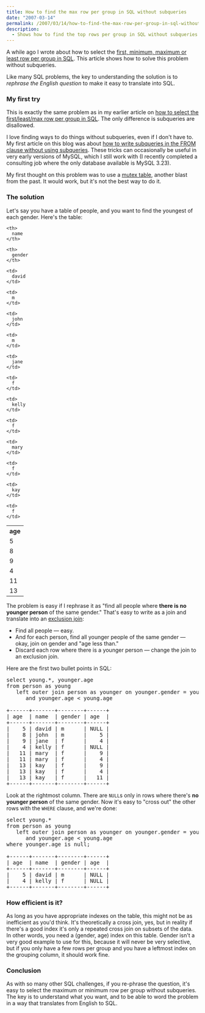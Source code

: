 ```yaml
---
title: How to find the max row per group in SQL without subqueries
date: "2007-03-14"
permalink: /2007/03/14/how-to-find-the-max-row-per-group-in-sql-without-subqueries/
description:
  - Shows how to find the top rows per group in SQL without subqueries.
---
```

A while ago I wrote about how to select the [first, minimum, maximum or least row per group in SQL][1]. This article shows how to solve this problem without subqueries.

Like many SQL problems, the key to understanding the solution is to *rephrase the English question* to make it easy to translate into SQL.

### My first try

This is exactly the same problem as in my earlier article on [how to select the first/least/max row per group in SQL][1]. The only difference is subqueries are disallowed.

I love finding ways to do things without subqueries, even if I don't have to. My first article on this blog was about [how to write subqueries in the FROM clause without using subqueries][2]. These tricks can occasionally be useful in very early versions of MySQL, which I still work with (I recently completed a consulting job where the only database available is MySQL 3.23).

My first thought on this problem was to use a [mutex table][3], another blast from the past. It would work, but it's not the best way to do it.

### The solution

Let's say you have a table of people, and you want to find the youngest of each gender. Here's the table:

<table class="borders collapsed compact">
  <tr>
    <th>
      age
    </th>
    
    <th>
      name
    </th>
    
    <th>
      gender
    </th>
  </tr>
  
  <tr>
    <td>
      5
    </td>
    
    <td>
      david
    </td>
    
    <td>
      m
    </td>
  </tr>
  
  <tr>
    <td>
      8
    </td>
    
    <td>
      john
    </td>
    
    <td>
      m
    </td>
  </tr>
  
  <tr>
    <td>
      9
    </td>
    
    <td>
      jane
    </td>
    
    <td>
      f
    </td>
  </tr>
  
  <tr>
    <td>
      4
    </td>
    
    <td>
      kelly
    </td>
    
    <td>
      f
    </td>
  </tr>
  
  <tr>
    <td>
      11
    </td>
    
    <td>
      mary
    </td>
    
    <td>
      f
    </td>
  </tr>
  
  <tr>
    <td>
      13
    </td>
    
    <td>
      kay
    </td>
    
    <td>
      f
    </td>
  </tr>
</table>

The problem is easy if I rephrase it as "find all people where **there is no younger person** of the same gender." That's easy to write as a join and translate into an [exclusion join][4]:

*   Find all people &#8212; easy.
*   And for each person, find all younger people of the same gender &#8212; okay, join on gender and "age less than."
*   Discard each row where there is a younger person &#8212; change the join to an exclusion join.

Here are the first two bullet points in SQL:

<pre>select young.*, younger.age
from person as young
   left outer join person as younger on younger.gender = young.gender
      and younger.age &lt; young.age

+------+-------+--------+------+
| age  | name  | gender | age  |
+------+-------+--------+------+
|    5 | david | m      | NULL | 
|    8 | john  | m      |    5 | 
|    9 | jane  | f      |    4 | 
|    4 | kelly | f      | NULL | 
|   11 | mary  | f      |    9 | 
|   11 | mary  | f      |    4 | 
|   13 | kay   | f      |    9 | 
|   13 | kay   | f      |    4 | 
|   13 | kay   | f      |   11 | 
+------+-------+--------+------+</pre>

Look at the rightmost column. There are `NULL`s only in rows where there's **no younger person** of the same gender. Now it's easy to "cross out" the other rows with the `WHERE` clause, and we're done:

<pre>select young.*
from person as young
   left outer join person as younger on younger.gender = young.gender
      and younger.age &lt; young.age
where younger.age is null;

+------+-------+--------+------+
| age  | name  | gender | age  |
+------+-------+--------+------+
|    5 | david | m      | NULL | 
|    4 | kelly | f      | NULL | 
+------+-------+--------+------+</pre>

### How efficient is it?

As long as you have appropriate indexes on the table, this might not be as inefficient as you'd think. It's theoretically a cross join, yes, but in reality if there's a good index it's only a repeated cross join on subsets of the data. In other words, you need a (gender, age) index on this table. Gender isn't a very good example to use for this, because it will never be very selective, but if you only have a few rows per group and you have a leftmost index on the grouping column, it should work fine.

### Conclusion

As with so many other SQL challenges, if you re-phrase the question, it's easy to select the maximum or minimum row per group without subqueries. The key is to understand what you want, and to be able to word the problem in a way that translates from English to SQL.

 [1]: /blog/2006/12/07/how-to-select-the-firstleastmax-row-per-group-in-sql/
 [2]: /blog/2005/09/21/subselects-in-mysql/
 [3]: /blog/2005/09/22/mutex-tables-in-sql/
 [4]: /blog/2005/09/23/how-to-write-a-sql-exclusion-join/
